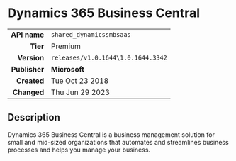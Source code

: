 # Dynamics 365 Business Central
| | |
|-:|-|
|**API name**|`shared_dynamicssmbsaas`|
|**Tier**|Premium|
|**Version**|`releases/v1.0.1644\1.0.1644.3342`|
|**Publisher**|**Microsoft**|
|**Created**|Tue Oct 23 2018|
|**Changed**|Thu Jun 29 2023|

## Description
Dynamics 365 Business Central is a business management solution for small and mid-sized organizations that automates and streamlines business processes and helps you manage your business.
